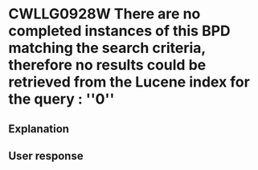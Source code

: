 # CWLLG0928W There are no completed instances of this BPD matching the search criteria, therefore no results could be retrieved from the Lucene index for the query : ''0''

## Explanation

## User response